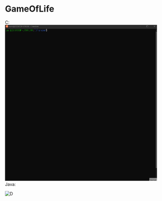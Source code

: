 # GameOfLife
C: <br>
![D](https://github.com/Tomi-1997/CS-2ndYear/blob/main/GOL/gol_C.gif)
<br>
Java: <br>

![D](https://github.com/Tomi-1997/CS-2ndYear/blob/main/GOL/Java/demo.gif)
